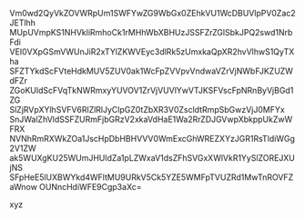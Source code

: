 Vm0wd2QyVkZOVWRpUm1SWFYwZG9WbGx0ZEhkVU1WcDBUVlpPV0Zac2JETlhh
MUpUVmpKS1NHVkliRmhoCk1rMHhWbXBHUzJSSFZrZGlSbkJPQ2swd1NrbFdi
VEI0VXpGSmVWUnJiR2xTYlZKWVEyc3dlRk5zUmxkaQpXR2hvVlhwS1QyTXha
SFZTYkdScFVteHdkMUV5ZUV0ak1WcFpZVVpvVndwaVZrVjNWbFJKZUZWdFZr
ZGoKUldScFVqTkNWRmxyYUVOV1ZrVjVUVlYwVTJKSFVscFpNRnByVjBGd1ZG
SlZjRVpXYlhSVFV6RlZlRlJyClpGZ0tZbXR3V0ZscldtRmpSbGwzVjJ0MFYx
SnJWalZhVldSSFZURmFjbGRzV2xkaVdHaE1Wa2RrZDJGVwpXbkppUkZwWFRX
NVNhRmRXWkZOa1JscHpDbHBHVVV0WmExcGhWREZXYzJGR1RsTldiWGg2V1ZW
ak5WUXgKU25WUmJHUldZa1pLZWxaV1dsZFhSVGxXWlVkR1YySlZOREJXUjNS
SFpHeE5lUXBWYkd4WFltMU9URkV5Ck5YZE5WMFpTVUZRd1MwTnROVFZaWnow
OUNncHdiWFE9Cgp3aXc=

xyz